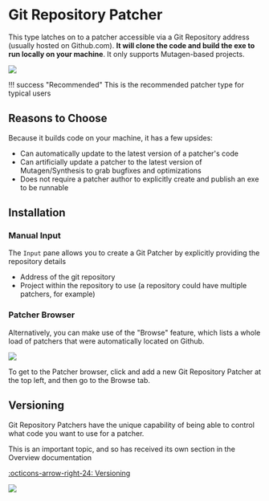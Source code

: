 # Git Repository Patcher
This type latches on to a patcher accessible via a Git Repository address (usually hosted on Github.com).  ****It will clone the code and build the exe to run locally on your machine****.  It only supports Mutagen-based projects.

![](https://i.imgur.com/DdgARsi.png)

!!! success "Recommended"
    This is the recommended patcher type for typical users

## Reasons to Choose
Because it builds code on your machine, it has a few upsides:

- Can automatically update to the latest version of a patcher's code
- Can artificially update a patcher to the latest version of Mutagen/Synthesis to grab bugfixes and optimizations
- Does not require a patcher author to explicitly create and publish an exe to be runnable

## Installation
### Manual Input

The `Input` pane allows you to create a Git Patcher by explicitly providing the repository details

- Address of the git repository
- Project within the repository to use (a repository could have multiple patchers, for example)

### Patcher Browser
Alternatively, you can make use of the "Browse" feature, which lists a whole load of patchers that were automatically located on Github.

![](https://i.imgur.com/S0JsBgV.png)

To get to the Patcher browser, click and add a new Git Repository Patcher at the top left, and then go to the Browse tab.

## Versioning
Git Repository Patchers have the unique capability of being able to control what code you want to use for a patcher.

This is an important topic, and so has received its own section in the Overview documentation

[:octicons-arrow-right-24: Versioning](Versioning.md)

![](https://i.imgur.com/DpcHKDN.png)
